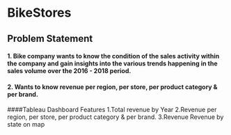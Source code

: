 # BikeStores
## Problem Statement
#### 1. Bike company wants to know the condition of the sales activity within the company and gain insights into the various trends happening in the sales volume over the 2016 - 2018 period.
#### 2. Wants to know revenue per region, per store, per product category & per brand.

####Tableau Dashboard Features
1.Total revenue by Year 
2.Revenue per region, per store, per product category & per brand.
3.Revenue Revenue by state on map




